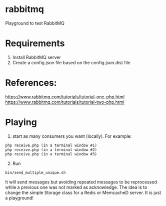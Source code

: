 # rabbitmq
Playground to test RabbitMQ

# Requirements

1) Install RabbitMQ server
2) Create a config.json file based on the config.json.dist file

# References:
https://www.rabbitmq.com/tutorials/tutorial-one-php.html
https://www.rabbitmq.com/tutorials/tutorial-two-php.html

# Playing

1) start as many consumers you want (locally). For example:
```
php receive.php (in a terminal window #1)
php receive.php (in a terminal window #2)
php receive.php (in a terminal window #3)
```

2) Run
```
bin/send_multiple_unique.sh
```

It will send messages but avoiding repeated messages to be reprocessed while a previous one was not marked as acknowledge. The idea is to change the simple Storage class for a Redis or MemcacheD server. It is just a playground!
